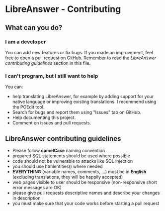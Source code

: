 # LibreAnswer - Contributing
## What can you do?
### I am a developer
You can add new features or fix bugs. If you made an improvement, feel free to open a pull request on GitHub.
Remember to read the *LibreAnswer contributing guidelines* section in this file.
### I can't program, but I still want to help
You can:
 - help translating LibreAnswer, for example by adding support for your native language or improving existing translations. I recommend using the POEdit tool.
 - Search for bugs and report them using "Issues" tab on GitHub.
 - Help documenting this project.
 - Comment on issues and pull requests.
 
## LibreAnswer contributing guidelines
- Please follow **camelCase** naming convention
- prepared SQL statements should be used where possible
- code should not be vulnerable to attacks like SQL injection
- you should use htmlentities() where needed
- **EVERYTHING** (variable names, comments, ...) must be in **English** (excluding translations, they will be happily accepted)
- web pages visible to user should be responsive (non-responsive short error messages are OK)
- please give pull requests descriptive names and describe your changes in description
- you must make sure that your code works before starting a pull request
